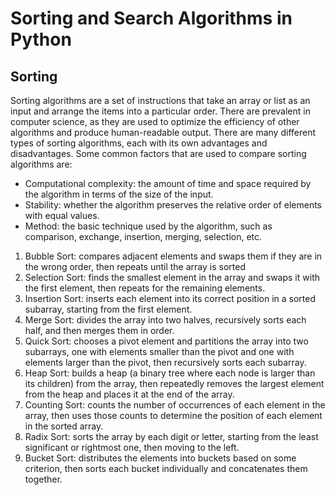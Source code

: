 # Sorting and Search Algorithms in Python

## Sorting
Sorting algorithms are a set of instructions that take an array or list as an input and arrange the items into a particular order. There are prevalent in computer science, as they are used to optimize the efficiency of other algorithms and produce human-readable output. There are many different types of sorting algorithms, each with its own advantages and disadvantages.
Some common factors that are used to compare sorting algorithms are:

- Computational complexity: the amount of time and space required by the algorithm in terms of the size of the input.
- Stability: whether the algorithm preserves the relative order of elements with equal values.
- Method: the basic technique used by the algorithm, such as comparison, exchange, insertion, merging, selection, etc.

1. Bubble Sort: compares adjacent elements and swaps them if they are in the wrong order, then repeats until the array is sorted
2. Selection Sort: finds the smallest element in the array and swaps it with the first element, then repeats for the remaining elements.
3. Insertion Sort: inserts each element into its correct position in a sorted subarray, starting from the first element.
4. Merge Sort: divides the array into two halves, recursively sorts each half, and then merges them in order.
5. Quick Sort: chooses a pivot element and partitions the array into two subarrays, one with elements smaller than the pivot and one with elements larger than the pivot, then recursively sorts each subarray.
6. Heap Sort: builds a heap (a binary tree where each node is larger than its children) from the array, then repeatedly removes the largest element from the heap and places it at the end of the array.
7. Counting Sort: counts the number of occurrences of each element in the array, then uses those counts to determine the position of each element in the sorted array.
8. Radix Sort: sorts the array by each digit or letter, starting from the least significant or rightmost one, then moving to the left.
9. Bucket Sort: distributes the elements into buckets based on some criterion, then sorts each bucket individually and concatenates them together.
